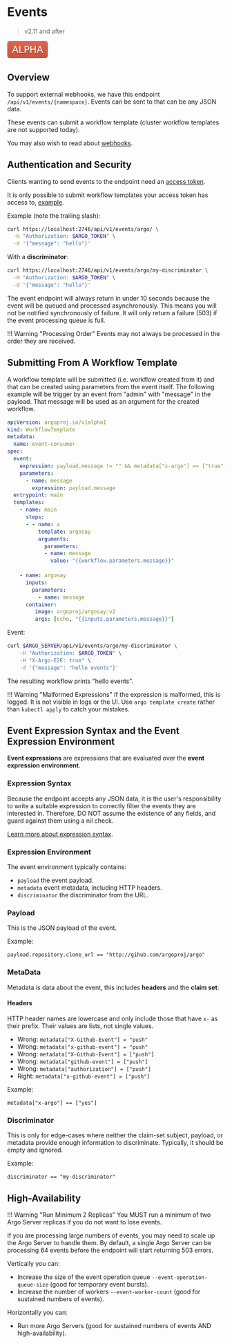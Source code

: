 # Events

> v2.11 and after

![alpha](assets/alpha.svg)

## Overview

To support external webhooks, we have this endpoint `/api/v1/events/{namespace}`. Events can be sent to that can be any JSON data.

These events can submit a workflow template (cluster workflow templates are not supported today).

You may also wish to read about [webhooks](webhooks.md).

## Authentication and Security

Clients wanting to send events to the endpoint need an [access token](access-token.md).   

It is only possible to submit workflow templates your access token has access to, [example](manifests/quick-start/base/webhooks/submit-workflow-template-role.yaml).

Example (note the trailing slash):

```bash
curl https://localhost:2746/api/v1/events/argo/ \
  -H "Authorization: $ARGO_TOKEN" \
  -d '{"message": "hello"}'
```

With a **discriminator**:

```bash
curl https://localhost:2746/api/v1/events/argo/my-discriminator \
  -H "Authorization: $ARGO_TOKEN" \
  -d '{"message": "hello"}'
```

The event endpoint will always return in under 10 seconds because the event will be queued and processed asynchronously. This means you will not be notified synchronously of failure. It will only return a failure (503) if the event processing queue is full.  

!!! Warning "Processing Order"
    Events may not always be processed in the order they are received.   
  
## Submitting From A Workflow Template

A workflow template will be submitted (i.e. workflow created from it) and that can be created using parameters from the event itself. 
The following example will be trigger by an event from "admin" with "message" in the payload. That message will be used as an argument for the created workflow.

```yaml
apiVersion: argoproj.io/v1alpha1
kind: WorkflowTemplate
metadata:
  name: event-consumer
spec:
  event:
    expression: payload.message != "" && metadata["x-argo"] == ["true"] && discriminator == "my-discriminator"
    parameters:
      - name: message
        expression: payload.message
  entrypoint: main
  templates:
    - name: main
      steps:
      - - name: a
          template: argosay
          arguments:
            parameters:
            - name: message
              value: "{{workflow.parameters.message}}"

    - name: argosay
      inputs:
        parameters:
          - name: message
      container:
         image: argoproj/argosay:v2
         args: [echo, "{{inputs.parameters.message}}"]
```

Event:

```bash
curl $ARGO_SERVER/api/v1/events/argo/my-discriminator \
    -H "Authorization: $ARGO_TOKEN" \
    -H "X-Argo-E2E: true" \
    -d '{"message": "hello events"}'
```

The resulting workflow prints "hello events".

!!! Warning "Malformed Expressions"
    If the expression is malformed, this is logged. It is not visible in logs or the UI. Use `argo template create` rather than `kubectl apply` to catch your mistakes.

## Event Expression Syntax and the Event Expression Environment

**Event expressions** are expressions that are evaluated over the **event expression environment**.

### Expression Syntax

Because the endpoint accepts any JSON data, it is the user's responsibility to write a suitable expression to correctly filter the events they are interested in. Therefore, DO NOT assume the existence of any fields, and guard against them using a nil check.

[Learn more about expression syntax](https://github.com/antonmedv/expr).

### Expression Environment

The event environment typically contains:

* `payload` the event payload.
* `metadata` event metadata, including HTTP headers.
* `discriminator` the discriminator from the URL.  

### Payload

This is the JSON payload of the event.

Example:

```
payload.repository.clone_url == "http://gihub.com/argoproj/argo"
```

### MetaData 

Metadata is data about the event, this includes **headers** and the **claim set**:

#### Headers

HTTP header names are lowercase and only include those that have `x-` as their prefix. Their values are lists, not single values.    

* Wrong: `metadata["X-Github-Event"] = "push"`
* Wrong: `metadata["x-github-event"] = "push"`
* Wrong: `metadata["X-Github-Event"] = ["push"]`
* Wrong: `metadata["github-event"] = ["push"]`
* Wrong: `metadata["authorization"] = ["push"]`
* Right: `metadata["x-github-event"] = ["push"]`

Example:

```
metadata["x-argo"] == ["yes"]
```

### Discriminator

This is only for edge-cases where neither the claim-set subject, payload, or metadata provide enough information to discriminate. Typically, it should be empty and ignored.

Example:

```
discriminator == "my-discriminator"
```

## High-Availability

!!! Warning "Run Minimum 2 Replicas"
    You MUST run a minimum of two Argo Server replicas if you do not want to lose events. 

If you are processing large numbers of events, you may need to scale up the Argo Server to handle them. By default, a single Argo Server can be processing 64 events before the endpoint will start returning 503 errors.

Vertically you can:
 
* Increase the size of the event operation queue `--event-operation-queue-size` (good for temporary event bursts).
* Increase the number of workers `--event-worker-count` (good for sustained numbers of events).

Horizontally you can:
 
* Run more Argo Servers (good for sustained numbers of events AND high-availability).
